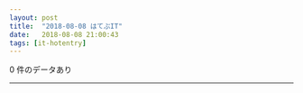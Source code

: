 ```yaml
---
layout: post
title:  "2018-08-08 はてぶIT"
date:   2018-08-08 21:00:43
tags: [it-hotentry]
---
```

0 件のデータあり

<hr>

